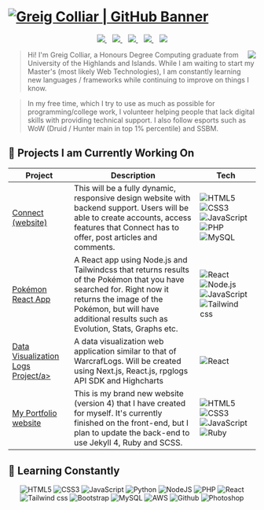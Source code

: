 
# [![Greig Colliar | GitHub Banner](https://raw.githubusercontent.com/greigac/greigac/main/imgs/gclogo01.png)](https://www.linkedin.com/in/greigcolliar/)

<p align="center">
    <a href="https://greigac.github.io/">
        <img src="https://raw.githubusercontent.com/greigac/greigac/main/imgs/social/website1.png">
    </a>&nbsp;&nbsp;
    <a href="https://www.linkedin.com/in/greigcolliar/">
        <img src="https://raw.githubusercontent.com/greigac/greigac/main/imgs/social/linkedin1.png">
    </a>&nbsp;&nbsp;
    <a href="https://www.twitter.com/">
        <img src="https://raw.githubusercontent.com/greigac/greigac/main/imgs/social/twitter1.png">
    </a>&nbsp;&nbsp;
    <a href="https://www.hackerrank.com/">
        <img src="https://raw.githubusercontent.com/greigac/greigac/main/imgs/social/hackerrank1.png">
    </a>&nbsp;&nbsp;
    <a href="https://github.com/greigac/greigac/blob/main/cv/Greig-Colliar-Curriculum-Vitae.md">
        <img src="https://raw.githubusercontent.com/greigac/greigac/main/imgs/social/cv1.png">
    </a>
</p>

<p>
    <img align="right" src="https://github-readme-stats.vercel.app/api/top-langs/?username=greigac&layout=compact&theme=dark&hide_langs_below=1" />
</p>

> Hi! I'm Greig Colliar, a Honours Degree Computing graduate from University of the Highlands and Islands.
While I am waiting to start my Master's (most likely Web Technologies), I am constantly learning new languages / frameworks while continuing to improve on things I know. 

> In my free time, which I try to use as much as possible for programming/college work, I volunteer helping people 
that lack digital skills with providing technical support. I also follow esports such as WoW (Druid / Hunter main in top 1% percentile) and SSBM. 

<h2 align="left">
    🌱 Projects I am Currently Working On 
</h2>

<table align="center">
    <thead>
        <tr>
            <th>Project</th>
            <th>Description</th>
            <th>Tech</th>
        <tr>
    </thead>
    <tbody>
        <tr>
            <td>
                <a href="https://github.com/greigac/">Connect (website)</a>
            </td>
            <td>This will be a fully dynamic, responsive design website with backend support. Users will be
            able to create accounts, access features that Connect has to offer, post articles and comments. </td>
            <td>
                <img alt="HTML5"  src="https://img.shields.io/badge/HTML5-E34F26?style=for-the-badge&logo=html5&logoColor=white"/>
                <img alt="CSS3"  src="https://img.shields.io/badge/CSS3-1572B6?style=for-the-badge&logo=css3&logoColor=white"/>
                <img alt="JavaScript"  src="https://img.shields.io/badge/JavaScript-323330?style=for-the-badge&logo=javascript&logoColor=F7DF1E"/>
                <img alt="PHP"  src="https://img.shields.io/badge/PHP-777BB4?style=for-the-badge&logo=php&logoColor=white"/>
                <img alt="MySQL"  src="https://img.shields.io/badge/MySQL-00000F?style=for-the-badge&logo=mysql&logoColor=white"/>
            </td>
        </tr>
        <tr>
            <td>
                <a href="https://github.com/greigac/pokemon-react-app">
                    Pokémon React App
                </a>
            </td>
            <td>
                A React app using Node.js and Tailwindcss that returns results of the Pokémon that you have 
                searched for. Right now it returns the image of the Pokémon, but will have additional results 
                such as Evolution, Stats, Graphs etc.  
            </td>
            <td>
                <img alt="React" src="https://img.shields.io/badge/React-20232A?style=for-the-badge&logo=react&logoColor=61DAFB"/>
                <img alt="Node.js" src="https://img.shields.io/badge/Node.js-43853D?style=for-the-badge&logo=node.js&logoColor=white"/>
                <img alt="JavaScript"  src="https://img.shields.io/badge/JavaScript-323330?style=for-the-badge&logo=javascript&logoColor=F7DF1E"/>
                <img alt="Tailwind css" src="https://img.shields.io/badge/Tailwind_CSS-38B2AC?style=for-the-badge&logo=tailwind-css&logoColor=white"/>
            </td>
        </tr>
        <tr>
            <td>
                <a href="https://github.com/greigac/data-visualization-logs-proj">Data Visualization Logs Project/a>
            </td>
            <td>
                A data visualization web application similar to that of WarcrafLogs. Will be created using Next.js, React.js, rpglogs API SDK and Highcharts
            </td>
            <td>
                <img alt="React" src="https://img.shields.io/badge/React-20232A?style=for-the-badge&logo=react&logoColor=61DAFB"/>
            </td>
        </tr>
        <tr>
            <td>
              <a href="https://github.com/greigac/greigac.github.io">
                My Portfolio website
              </a>
            </td>
            <td>
              This is my brand new website (version 4) that I have created for myself. It's currently finished on
              the front-end, but I plan to update the back-end to use Jekyll 4, Ruby and SCSS.
            </td>
            <td>
                <img alt="HTML5"  src="https://img.shields.io/badge/HTML5-E34F26?style=for-the-badge&logo=html5&logoColor=white"/>
                <img alt="CSS3"  src="https://img.shields.io/badge/CSS3-1572B6?style=for-the-badge&logo=css3&logoColor=white"/>
                <img alt="JavaScript"  src="https://img.shields.io/badge/JavaScript-323330?style=for-the-badge&logo=javascript&logoColor=F7DF1E"/>
                <img alt="Ruby"  src="https://img.shields.io/badge/Ruby-CC342D?style=for-the-badge&logo=ruby&logoColor=white"/>
            </td>
        </tr>
    </tbody>
</table>

<h2 align="left">
    📝 Learning Constantly
</h2>

<p align="center">
  <img alt="HTML5"  src="https://img.shields.io/badge/HTML5-E34F26?style=for-the-badge&logo=html5&logoColor=white"/>
  <img alt="CSS3"  src="https://img.shields.io/badge/CSS3-1572B6?style=for-the-badge&logo=css3&logoColor=white"/>
  <img alt="JavaScript"  src="https://img.shields.io/badge/JavaScript-323330?style=for-the-badge&logo=javascript logoColor=F7DF1E"/>
  <img alt="Python"  src="https://img.shields.io/badge/Python-3776AB?style=for-the-badge&logo=python&logoColor=white"/>
  <img alt="NodeJS"  src="https://img.shields.io/badge/Node.js-43853D?style=for-the-badge&logo=node.js&logoColor=white"/>
  <img alt="PHP"  src="https://img.shields.io/badge/PHP-777BB4?style=for-the-badge&logo=php&logoColor=white"/>
  <img alt="React" src="https://img.shields.io/badge/React-20232A?style=for-the-badge&logo=react&logoColor=61DAFB"/>
  <img alt="Tailwind css" src="https://img.shields.io/badge/Tailwind_CSS-38B2AC?style=for-the-badge&logo=tailwind-css&logoColor=white"/>
  <img alt="Bootstrap" src="https://img.shields.io/badge/Bootstrap-563D7C?style=for-the-badge&logo=bootstrap&logoColor=white"/>
  <img alt="MySQL"  src="https://img.shields.io/badge/MySQL-00000F?style=for-the-badge&logo=mysql&logoColor=white"/>
  <img alt="AWS"  src="https://img.shields.io/badge/Amazon_AWS-232F3E?style=for-the-badge&logo=amazon-aws&logoColor=white"/>
  <img alt="Github"  src="https://img.shields.io/badge/GitHub-100000?style=for-the-badge&logo=github&logoColor=white"/>
  <img alt="Photoshop"  src="https://aleen42.github.io/badges/src/photoshop.svg"/>
</p>

<!---
greigac/greigac is a ✨ special ✨ repository because its `README.md` (this file) appears on your GitHub profile.
You can click the Preview link to take a look at your changes.
--->
